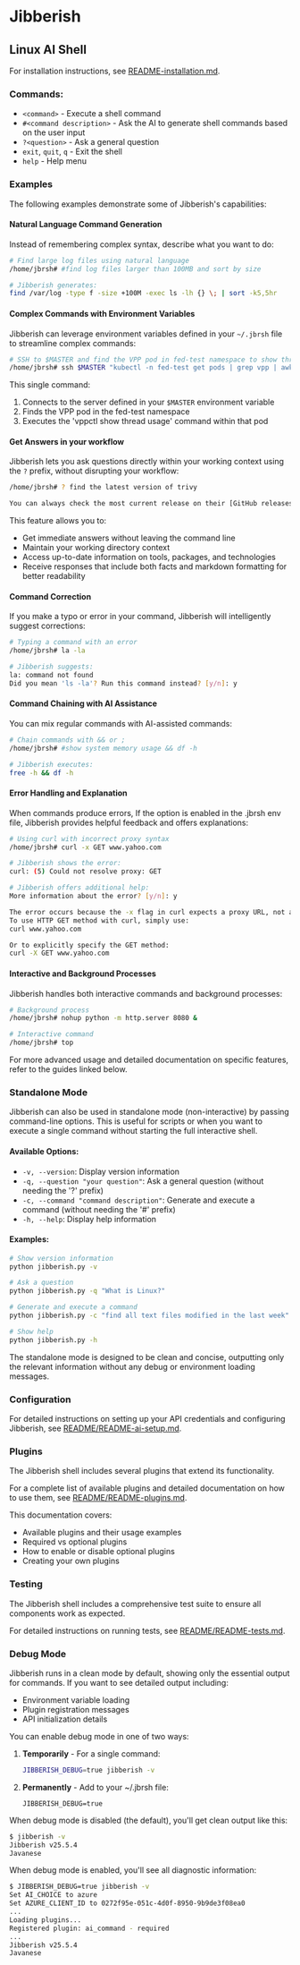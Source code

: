 # Jibberish
## Linux AI Shell

For installation instructions, see [README-installation.md](README/README-installation.md).

### Commands:
- `<command>`                 - Execute a shell command
- `#<command description>`    - Ask the AI to generate shell commands based on the user input
- `?<question>`               - Ask a general question
- `exit`, `quit`, `q`         - Exit the shell          
- `help`                      - Help menu

### Examples

The following examples demonstrate some of Jibberish's capabilities:

#### Natural Language Command Generation

Instead of remembering complex syntax, describe what you want to do:

```bash
# Find large log files using natural language
/home/jbrsh# #find log files larger than 100MB and sort by size

# Jibberish generates:
find /var/log -type f -size +100M -exec ls -lh {} \; | sort -k5,5hr
```

#### Complex Commands with Environment Variables

Jibberish can leverage environment variables defined in your `~/.jbrsh` file to streamline complex commands:

```bash
# SSH to $MASTER and find the VPP pod in fed-test namespace to show thread usage
/home/jbrsh# ssh $MASTER "kubectl -n fed-test get pods | grep vpp | awk '{print \$1}' | xargs -I{} kubectl -n fed-test exec {} -- vppctl show thread usage"
```

This single command:
1. Connects to the server defined in your `$MASTER` environment variable 
2. Finds the VPP pod in the fed-test namespace
3. Executes the 'vppctl show thread usage' command within that pod

#### Get Answers in your workflow

Jibberish lets you ask questions directly within your working context using the `?` prefix, without disrupting your workflow:

``` bash
/home/jbrsh# ? find the latest version of trivy

You can always check the most current release on their [GitHub releases page](https://github.com/aquasecurity/trivy/releases), because, of course, nothing ever stays the same for long.
```

This feature allows you to:
- Get immediate answers without leaving the command line
- Maintain your working directory context
- Access up-to-date information on tools, packages, and technologies
- Receive responses that include both facts and markdown formatting for better readability

#### Command Correction

If you make a typo or error in your command, Jibberish will intelligently suggest corrections:

```bash
# Typing a command with an error
/home/jbrsh# la -la

# Jibberish suggests:
la: command not found
Did you mean 'ls -la'? Run this command instead? [y/n]: y

```

#### Command Chaining with AI Assistance

You can mix regular commands with AI-assisted commands:

```bash
# Chain commands with && or ;
/home/jbrsh# #show system memory usage && df -h

# Jibberish executes:
free -h && df -h

```

#### Error Handling and Explanation

When commands produce errors, If the option is enabled in the .jbrsh env file, Jibberish provides helpful feedback and offers explanations:

```bash
# Using curl with incorrect proxy syntax
/home/jbrsh# curl -x GET www.yahoo.com

# Jibberish shows the error:
curl: (5) Could not resolve proxy: GET

# Jibberish offers additional help:
More information about the error? [y/n]: y

The error occurs because the -x flag in curl expects a proxy URL, not an HTTP method.
To use HTTP GET method with curl, simply use:
curl www.yahoo.com

Or to explicitly specify the GET method:
curl -X GET www.yahoo.com
```

#### Interactive and Background Processes

Jibberish handles both interactive commands and background processes:

```bash
# Background process
/home/jbrsh# nohup python -m http.server 8080 &

# Interactive command
/home/jbrsh# top
```

For more advanced usage and detailed documentation on specific features, refer to the guides linked below.


### Standalone Mode

Jibberish can also be used in standalone mode (non-interactive) by passing command-line options. This is useful for scripts or when you want to execute a single command without starting the full interactive shell.

#### Available Options:

- `-v, --version`: Display version information
- `-q, --question "your question"`: Ask a general question (without needing the '?' prefix)
- `-c, --command "command description"`: Generate and execute a command (without needing the '#' prefix)
- `-h, --help`: Display help information

#### Examples:

```bash
# Show version information
python jibberish.py -v

# Ask a question
python jibberish.py -q "What is Linux?"

# Generate and execute a command
python jibberish.py -c "find all text files modified in the last week"

# Show help
python jibberish.py -h
```

The standalone mode is designed to be clean and concise, outputting only the relevant information without any debug or environment loading messages.

### Configuration

For detailed instructions on setting up your API credentials and configuring Jibberish, see [README/README-ai-setup.md](README/README-ai-setup.md).

### Plugins
The Jibberish shell includes several plugins that extend its functionality. 

For a complete list of available plugins and detailed documentation on how to use them, see [README/README-plugins.md](README/README-plugins.md).

This documentation covers:
- Available plugins and their usage examples
- Required vs optional plugins
- How to enable or disable optional plugins
- Creating your own plugins


### Testing

The Jibberish shell includes a comprehensive test suite to ensure all components work as expected.

For detailed instructions on running tests, see [README/README-tests.md](README/README-tests.md).

### Debug Mode

Jibberish runs in a clean mode by default, showing only the essential output for commands. If you want to see detailed output including:

- Environment variable loading
- Plugin registration messages
- API initialization details

You can enable debug mode in one of two ways:

1. **Temporarily** - For a single command:
   ```bash
   JIBBERISH_DEBUG=true jibberish -v
   ```

2. **Permanently** - Add to your ~/.jbrsh file:
   ```
   JIBBERISH_DEBUG=true
   ```

When debug mode is disabled (the default), you'll get clean output like this:

```bash
$ jibberish -v
Jibberish v25.5.4
Javanese
```

When debug mode is enabled, you'll see all diagnostic information:

```bash
$ JIBBERISH_DEBUG=true jibberish -v
Set AI_CHOICE to azure
Set AZURE_CLIENT_ID to 0272f95e-051c-4d0f-8950-9b9de3f08ea0
...
Loading plugins...
Registered plugin: ai_command - required
...
Jibberish v25.5.4
Javanese
```